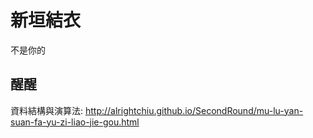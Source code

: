 # 新垣結衣

不是你的

## 醒醒

資料結構與演算法:
http://alrightchiu.github.io/SecondRound/mu-lu-yan-suan-fa-yu-zi-liao-jie-gou.html
